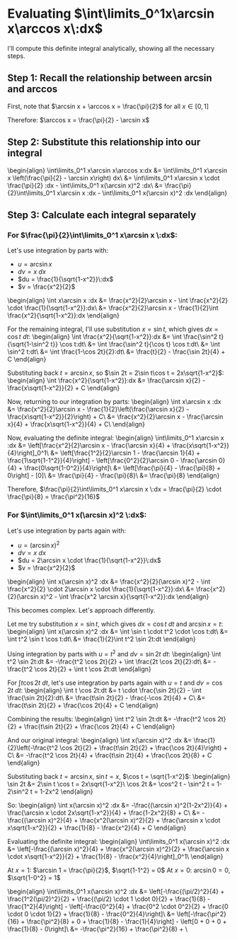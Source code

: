 # Evaluating $\int\limits_0^1x\arcsin x\arccos x\:dx$

I'll compute this definite integral analytically, showing all the necessary steps.

## Step 1: Recall the relationship between arcsin and arccos
First, note that $\arcsin x + \arccos x = \frac{\pi}{2}$ for all $x \in [0,1]$

Therefore:
$\arccos x = \frac{\pi}{2} - \arcsin x$

## Step 2: Substitute this relationship into our integral
\begin{align}
\int\limits_0^1 x\arcsin x\arccos x\:dx &= \int\limits_0^1 x\arcsin x \left(\frac{\pi}{2} - \arcsin x\right) dx\\
&= \int\limits_0^1 x\arcsin x \cdot \frac{\pi}{2} \:dx - \int\limits_0^1 x(\arcsin x)^2 \:dx\\
&= \frac{\pi}{2}\int\limits_0^1 x\arcsin x \:dx - \int\limits_0^1 x(\arcsin x)^2 \:dx
\end{align}

## Step 3: Calculate each integral separately

### For $\frac{\pi}{2}\int\limits_0^1 x\arcsin x \:dx$:
Let's use integration by parts with:
- $u = \arcsin x$
- $dv = x\:dx$
- $du = \frac{1}{\sqrt{1-x^2}}\:dx$
- $v = \frac{x^2}{2}$

\begin{align}
\int x\arcsin x \:dx &= \frac{x^2}{2}\arcsin x - \int \frac{x^2}{2} \cdot \frac{1}{\sqrt{1-x^2}}\:dx\\
&= \frac{x^2}{2}\arcsin x - \frac{1}{2}\int \frac{x^2}{\sqrt{1-x^2}}\:dx
\end{align}

For the remaining integral, I'll use substitution $x = \sin t$, which gives $dx = \cos t\:dt$:
\begin{align}
\int \frac{x^2}{\sqrt{1-x^2}}\:dx &= \int \frac{\sin^2 t}{\sqrt{1-\sin^2 t}} \cos t\:dt\\
&= \int \frac{\sin^2 t}{\cos t} \cos t\:dt\\
&= \int \sin^2 t\:dt\\
&= \int \frac{1-\cos 2t}{2}\:dt\\
&= \frac{t}{2} - \frac{\sin 2t}{4} + C
\end{align}

Substituting back $t = \arcsin x$, so $\sin 2t = 2\sin t\cos t = 2x\sqrt{1-x^2}$:
\begin{align}
\int \frac{x^2}{\sqrt{1-x^2}}\:dx &= \frac{\arcsin x}{2} - \frac{x\sqrt{1-x^2}}{2} + C
\end{align}

Now, returning to our integration by parts:
\begin{align}
\int x\arcsin x \:dx &= \frac{x^2}{2}\arcsin x - \frac{1}{2}\left(\frac{\arcsin x}{2} - \frac{x\sqrt{1-x^2}}{2}\right) + C\\
&= \frac{x^2}{2}\arcsin x - \frac{\arcsin x}{4} + \frac{x\sqrt{1-x^2}}{4} + C\\
\end{align}

Now, evaluating the definite integral:
\begin{align}
\int\limits_0^1 x\arcsin x \:dx &= \left[\frac{x^2}{2}\arcsin x - \frac{\arcsin x}{4} + \frac{x\sqrt{1-x^2}}{4}\right]_0^1\\
&= \left[\frac{1^2}{2}\arcsin 1 - \frac{\arcsin 1}{4} + \frac{1\sqrt{1-1^2}}{4}\right] - \left[\frac{0^2}{2}\arcsin 0 - \frac{\arcsin 0}{4} + \frac{0\sqrt{1-0^2}}{4}\right]\\
&= \left[\frac{\pi}{4} - \frac{\pi}{8} + 0\right] - [0]\\
&= \frac{\pi}{4} - \frac{\pi}{8}\\
&= \frac{\pi}{8}
\end{align}

Therefore, $\frac{\pi}{2}\int\limits_0^1 x\arcsin x \:dx = \frac{\pi}{2} \cdot \frac{\pi}{8} = \frac{\pi^2}{16}$

### For $\int\limits_0^1 x(\arcsin x)^2 \:dx$:
Let's use integration by parts again with:
- $u = (\arcsin x)^2$
- $dv = x\:dx$
- $du = 2\arcsin x \cdot \frac{1}{\sqrt{1-x^2}}\:dx$
- $v = \frac{x^2}{2}$

\begin{align}
\int x(\arcsin x)^2 \:dx &= \frac{x^2}{2}(\arcsin x)^2 - \int \frac{x^2}{2} \cdot 2\arcsin x \cdot \frac{1}{\sqrt{1-x^2}}\:dx\\
&= \frac{x^2}{2}(\arcsin x)^2 - \int \frac{x^2 \arcsin x}{\sqrt{1-x^2}}\:dx
\end{align}

This becomes complex. Let's approach differently.

Let me try substitution $x = \sin t$, which gives $dx = \cos t\:dt$ and $\arcsin x = t$:
\begin{align}
\int x(\arcsin x)^2 \:dx &= \int \sin t \cdot t^2 \cdot \cos t\:dt\\
&= \int t^2 \sin t \cos t\:dt\\
&= \frac{1}{2}\int t^2 \sin 2t\:dt
\end{align}

Using integration by parts with $u = t^2$ and $dv = \sin 2t\:dt$:
\begin{align}
\int t^2 \sin 2t\:dt &= -\frac{t^2 \cos 2t}{2} + \int \frac{2t \cos 2t}{2}\:dt\\
&= -\frac{t^2 \cos 2t}{2} + \int t \cos 2t\:dt
\end{align}

For $\int t \cos 2t\:dt$, let's use integration by parts again with $u = t$ and $dv = \cos 2t\:dt$:
\begin{align}
\int t \cos 2t\:dt &= t \cdot \frac{\sin 2t}{2} - \int \frac{\sin 2t}{2}\:dt\\
&= \frac{t\sin 2t}{2} - \frac{-\cos 2t}{4} + C\\
&= \frac{t\sin 2t}{2} + \frac{\cos 2t}{4} + C
\end{align}

Combining the results:
\begin{align}
\int t^2 \sin 2t\:dt &= -\frac{t^2 \cos 2t}{2} + \frac{t\sin 2t}{2} + \frac{\cos 2t}{4} + C
\end{align}

And our original integral:
\begin{align}
\int x(\arcsin x)^2 \:dx &= \frac{1}{2}\left(-\frac{t^2 \cos 2t}{2} + \frac{t\sin 2t}{2} + \frac{\cos 2t}{4}\right) + C\\
&= -\frac{t^2 \cos 2t}{4} + \frac{t\sin 2t}{4} + \frac{\cos 2t}{8} + C
\end{align}

Substituting back $t = \arcsin x$, $\sin t = x$, $\cos t = \sqrt{1-x^2}$:
\begin{align}
\sin 2t &= 2\sin t \cos t = 2x\sqrt{1-x^2}\\
\cos 2t &= \cos^2 t - \sin^2 t = 1-2\sin^2 t = 1-2x^2
\end{align}

So:
\begin{align}
\int x(\arcsin x)^2 \:dx &= -\frac{(\arcsin x)^2(1-2x^2)}{4} + \frac{\arcsin x \cdot 2x\sqrt{1-x^2}}{4} + \frac{1-2x^2}{8} + C\\
&= -\frac{(\arcsin x)^2}{4} + \frac{x^2(\arcsin x)^2}{2} + \frac{\arcsin x \cdot x\sqrt{1-x^2}}{2} + \frac{1}{8} - \frac{x^2}{4} + C
\end{align}

Evaluating the definite integral:
\begin{align}
\int\limits_0^1 x(\arcsin x)^2 \:dx &= \left[-\frac{(\arcsin x)^2}{4} + \frac{x^2(\arcsin x)^2}{2} + \frac{\arcsin x \cdot x\sqrt{1-x^2}}{2} + \frac{1}{8} - \frac{x^2}{4}\right]_0^1\\
\end{align}

At $x = 1$: $\arcsin 1 = \frac{\pi}{2}$, $\sqrt{1-1^2} = 0$
At $x = 0$: $\arcsin 0 = 0$, $\sqrt{1-0^2} = 1$

\begin{align}
\int\limits_0^1 x(\arcsin x)^2 \:dx &= \left[-\frac{(\pi/2)^2}{4} + \frac{1^2(\pi/2)^2}{2} + \frac{(\pi/2) \cdot 1 \cdot 0}{2} + \frac{1}{8} - \frac{1^2}{4}\right] - \left[-\frac{0^2}{4} + \frac{0^2 \cdot 0^2}{2} + \frac{0 \cdot 0 \cdot 1}{2} + \frac{1}{8} - \frac{0^2}{4}\right]\\
&= \left[-\frac{\pi^2}{16} + \frac{\pi^2}{8} + 0 + \frac{1}{8} - \frac{1}{4}\right] - \left[0 + 0 + 0 + \frac{1}{8} - 0\right]\\
&= -\frac{\pi^2}{16} + \frac{\pi^2}{8} + \